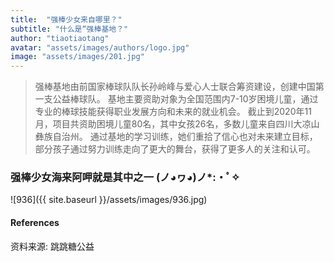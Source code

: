 ```yaml
---
title:  "强棒少女来自哪里？"
subtitle: "什么是“强棒基地？"
author: "tiaotiaotang"
avatar: "assets/images/authors/logo.jpg"
image: "assets/images/201.jpg"
---
```

  

>强棒基地由前国家棒球队队长孙岭峰与爱心人士联合筹资建设，创建中国第一支公益棒球队。
>基地主要资助对象为全国范围内7-10岁困境儿童，通过专业的棒球技能获得职业发展方向和未来的就业机会。
>截止到2020年11月，项目共资助困境儿童80名，其中女孩26名，多数儿童来自四川大凉山彝族自治州。
>通过基地的学习训练，她们重拾了信心也对未来建立目标，部分孩子通过努力训练走向了更大的舞台，获得了更多人的关注和认可。  


### 强棒少女海来阿呷就是其中之一 (ノ◕ヮ◕)ノ*:・ﾟ✧  

![936]({{ site.baseurl }}/assets/images/936.jpg)

#### References
资料来源: 跳跳糖公益
